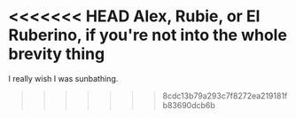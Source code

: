 <<<<<<< HEAD
Alex, Rubie, or El Ruberino, if you're not into the whole brevity thing
=======
I really wish I was sunbathing.
>>>>>>> 8cdc13b79a293c7f8272ea219181fb83690dcb6b
